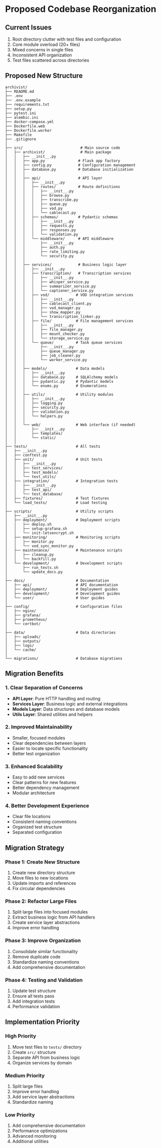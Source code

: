 # Proposed Codebase Reorganization

## Current Issues
1. Root directory clutter with test files and configuration
2. Core module overload (20+ files)
3. Mixed concerns in single files
4. Inconsistent API organization
5. Test files scattered across directories

## Proposed New Structure

```
archivist/
├── README.md
├── .env
├── .env.example
├── requirements.txt
├── setup.py
├── pytest.ini
├── alembic.ini
├── docker-compose.yml
├── Dockerfile.web
├── Dockerfile.worker
├── Makefile
├── .gitignore
│
├── src/                          # Main source code
│   ├── archivist/                # Main package
│   │   ├── __init__.py
│   │   ├── app.py               # Flask app factory
│   │   ├── config.py            # Configuration management
│   │   ├── database.py          # Database initialization
│   │   │
│   │   ├── api/                 # API layer
│   │   │   ├── __init__.py
│   │   │   ├── routes/          # Route definitions
│   │   │   │   ├── __init__.py
│   │   │   │   ├── browse.py
│   │   │   │   ├── transcribe.py
│   │   │   │   ├── queue.py
│   │   │   │   ├── vod.py
│   │   │   │   └── cablecast.py
│   │   │   ├── schemas/         # Pydantic schemas
│   │   │   │   ├── __init__.py
│   │   │   │   ├── requests.py
│   │   │   │   ├── responses.py
│   │   │   │   └── validation.py
│   │   │   └── middleware/      # API middleware
│   │   │       ├── __init__.py
│   │   │       ├── auth.py
│   │   │       ├── rate_limiting.py
│   │   │       └── security.py
│   │   │
│   │   ├── services/            # Business logic layer
│   │   │   ├── __init__.py
│   │   │   ├── transcription/   # Transcription services
│   │   │   │   ├── __init__.py
│   │   │   │   ├── whisper_service.py
│   │   │   │   ├── summarizer_service.py
│   │   │   │   └── captioner_service.py
│   │   │   ├── vod/            # VOD integration services
│   │   │   │   ├── __init__.py
│   │   │   │   ├── cablecast_client.py
│   │   │   │   ├── vod_manager.py
│   │   │   │   ├── show_mapper.py
│   │   │   │   └── transcription_linker.py
│   │   │   ├── file/           # File management services
│   │   │   │   ├── __init__.py
│   │   │   │   ├── file_manager.py
│   │   │   │   ├── mount_checker.py
│   │   │   │   └── storage_service.py
│   │   │   └── queue/          # Task queue services
│   │   │       ├── __init__.py
│   │   │       ├── queue_manager.py
│   │   │       ├── job_cleaner.py
│   │   │       └── worker_service.py
│   │   │
│   │   ├── models/             # Data models
│   │   │   ├── __init__.py
│   │   │   ├── database.py     # SQLAlchemy models
│   │   │   ├── pydantic.py     # Pydantic models
│   │   │   └── enums.py        # Enumerations
│   │   │
│   │   ├── utils/              # Utility modules
│   │   │   ├── __init__.py
│   │   │   ├── logging.py
│   │   │   ├── security.py
│   │   │   ├── validation.py
│   │   │   └── helpers.py
│   │   │
│   │   └── web/                # Web interface (if needed)
│   │       ├── __init__.py
│   │       ├── templates/
│   │       └── static/
│   │
├── tests/                      # All tests
│   ├── __init__.py
│   ├── conftest.py
│   ├── unit/                   # Unit tests
│   │   ├── __init__.py
│   │   ├── test_services/
│   │   ├── test_models/
│   │   └── test_utils/
│   ├── integration/            # Integration tests
│   │   ├── __init__.py
│   │   ├── test_api/
│   │   └── test_database/
│   ├── fixtures/               # Test fixtures
│   └── load_tests/             # Load testing
│
├── scripts/                    # Utility scripts
│   ├── __init__.py
│   ├── deployment/             # Deployment scripts
│   │   ├── deploy.sh
│   │   ├── setup-grafana.sh
│   │   └── init-letsencrypt.sh
│   ├── monitoring/             # Monitoring scripts
│   │   ├── monitor.py
│   │   └── vod_sync_monitor.py
│   ├── maintenance/            # Maintenance scripts
│   │   ├── cleanup.py
│   │   └── backfill.py
│   └── development/            # Development scripts
│       ├── run_tests.sh
│       └── update_docs.py
│
├── docs/                       # Documentation
│   ├── api/                    # API documentation
│   ├── deployment/             # Deployment guides
│   ├── development/            # Development guides
│   └── user/                   # User guides
│
├── config/                     # Configuration files
│   ├── nginx/
│   ├── grafana/
│   ├── prometheus/
│   └── certbot/
│
├── data/                       # Data directories
│   ├── uploads/
│   ├── outputs/
│   ├── logs/
│   └── cache/
│
└── migrations/                 # Database migrations
```

## Migration Benefits

### 1. **Clear Separation of Concerns**
- **API Layer**: Pure HTTP handling and routing
- **Services Layer**: Business logic and external integrations
- **Models Layer**: Data structures and database models
- **Utils Layer**: Shared utilities and helpers

### 2. **Improved Maintainability**
- Smaller, focused modules
- Clear dependencies between layers
- Easier to locate specific functionality
- Better test organization

### 3. **Enhanced Scalability**
- Easy to add new services
- Clear patterns for new features
- Better dependency management
- Modular architecture

### 4. **Better Development Experience**
- Clear file locations
- Consistent naming conventions
- Organized test structure
- Separated configuration

## Migration Strategy

### Phase 1: Create New Structure
1. Create new directory structure
2. Move files to new locations
3. Update imports and references
4. Fix circular dependencies

### Phase 2: Refactor Large Files
1. Split large files into focused modules
2. Extract business logic from API handlers
3. Create service layer abstractions
4. Improve error handling

### Phase 3: Improve Organization
1. Consolidate similar functionality
2. Remove duplicate code
3. Standardize naming conventions
4. Add comprehensive documentation

### Phase 4: Testing and Validation
1. Update test structure
2. Ensure all tests pass
3. Add integration tests
4. Performance validation

## Implementation Priority

### High Priority
1. Move test files to `tests/` directory
2. Create `src/` structure
3. Separate API from business logic
4. Organize services by domain

### Medium Priority
1. Split large files
2. Improve error handling
3. Add service layer abstractions
4. Standardize naming

### Low Priority
1. Add comprehensive documentation
2. Performance optimizations
3. Advanced monitoring
4. Additional utilities 